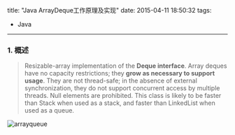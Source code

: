 title: "Java ArrayDeque工作原理及实现"
date: 2015-04-11 18:50:32
tags:
  - Java
---

### 1. 概述
> Resizable-array implementation of the **Deque interface**. Array deques have no capacity restrictions; they **grow as necessary to support usage**. They are not thread-safe; in the absence of external synchronization, they do not support concurrent access by multiple threads. Null elements are prohibited. This class is likely to be faster than Stack when used as a stack, and faster than LinkedList when used as a queue.

![arrayqueue](https://cloud.githubusercontent.com/assets/1736354/7120880/13a5b9a4-e243-11e4-8a63-33c4852c268c.png)

